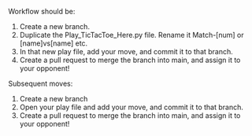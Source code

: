 Workflow should be:

1. Create a new branch.
2. Duplicate the Play_TicTacToe_Here.py file. Rename it Match-[num] or [name]vs[name] etc.
3. In that new play file, add your move, and commit it to that branch.
4. Create a pull request to merge the branch into main, and assign it to your opponent!

Subsequent moves:
1. Create a new branch
2. Open your play file and add your move, and commit it to that branch.
3. Create a pull request to merge the branch into main, and assign it to your opponent!
